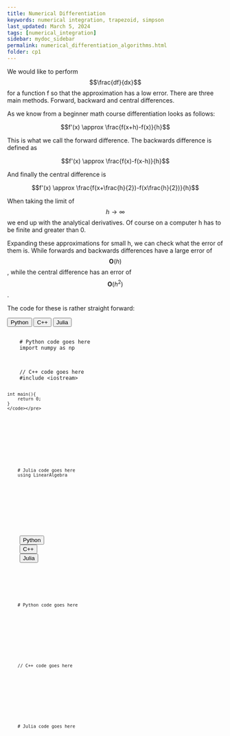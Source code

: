 ```yaml
---
title: Numerical Differentiation
keywords: numerical integration, trapezoid, simpson
last_updated: March 5, 2024
tags: [numerical_integration]
sidebar: mydoc_sidebar
permalink: numerical_differentiation_algorithms.html
folder: cp1
---
```



<link rel="stylesheet" type="text/css" href="css/code-block.css">
<script src="js/code-block.js"></script>

<link rel="stylesheet" href="//cdnjs.cloudflare.com/ajax/libs/highlight.js/10.0.0/styles/default.min.css">
<script src="//cdnjs.cloudflare.com/ajax/libs/highlight.js/10.0.0/highlight.min.js"></script>
<script>hljs.initHighlightingOnLoad();</script>


We would like to perform $$\frac{df}{dx}$$ for a function f so that the approximation has a low error. There are three main methods. Forward, backward and central differences.

As we know from a beginner math course differentiation looks as follows:

$$f'(x) \approx \frac{f(x+h)-f(x)}{h}$$

This is what we call the forward difference.
The backwards difference is defined as

$$f'(x)  \approx \frac{f(x)-f(x-h)}{h}$$

And finally the central difference is

$$f'(x)  \approx \frac{f(x+\frac{h}{2})-f(x\frac{h}{2})}{h}$$

When taking the limit of $$h\rightarrow \infty$$ we end up with the analytical derivatives. Of course on a computer h has to be finite and greater than 0.

Expanding these approximations for small h, we can check what the error of them is. While forwards and backwards differences have a large error of $$\mathbf{O}(h)$$, while the central difference has an error of $$\mathbf{O}(h^2)$$.

The code for these is rather straight forward:

<div class="code-block">
  <div class="tabs">
    <button class="tablink" onclick="openCode(event, 'Python')">Python</button>
    <button class="tablink" onclick="openCode(event, 'Cpp')">C++</button>
    <button class="tablink defaultOpen" onclick="openCode(event, 'Julia')">Julia</button>
  </div>
  <div class="Python tabcontent">
    <pre><code class="python">
    # Python code goes here
    import numpy as np
    </code></pre>
  </div>
  <div class="Cpp tabcontent">
    <pre><code class="cpp">
    // C++ code goes here
    #include &lt;iostream&gt;

    int main(){
        return 0;
    }
    </code></pre>
  </div>
  <div class="Julia tabcontent">
    <pre><code class="julia">
    # Julia code goes here
    using LinearAlgebra
    </code></pre>
  </div>
</div>



<div class="code-block">
  <div class="tabs">
    <button class="tablink" onclick="openCode(event, 'Python')">Python</button>
    <button class="tablink" onclick="openCode(event, 'Cpp')">C++</button>
    <button class="tablink defaultOpen" onclick="openCode(event, 'Julia')">Julia</button>
  </div>
  <div class="Python tabcontent">
    <pre><code class="python">
    # Python code goes here
    </code></pre>
  </div>
  <div class="Cpp tabcontent">
    <pre><code class="cpp">
    // C++ code goes here
    </code></pre>
  </div>
  <div class="Julia tabcontent">
    <pre><code class="julia">
    # Julia code goes here
    </code></pre>
  </div>
</div>

